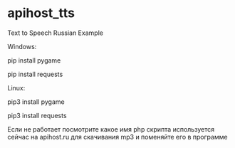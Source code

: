 # apihost_tts
Text to Speech Russian Example

Windows:

pip install pygame

pip install requests

Linux:

pip3 install pygame

pip3 install requests

Если не работает посмотрите какое имя php скрипта используется сейчас на apihost.ru для скачивания mp3 и поменяйте его в программе


